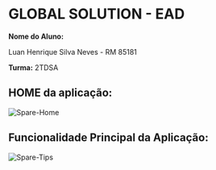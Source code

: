 # GLOBAL SOLUTION - EAD

**Nome do Aluno:**  

  Luan Henrique Silva Neves - RM 85181

**Turma:** 2TDSA

## HOME da aplicação: 
![Spare-Home](https://user-images.githubusercontent.com/63483424/142895259-f6b4ecbe-cc86-4d88-b29f-ee6c9b27e4a2.jpg)



## Funcionalidade Principal da Aplicação:
![Spare-Tips](https://user-images.githubusercontent.com/63483424/142895246-74234567-a41c-4d37-8549-aa07baf81c74.jpg)
